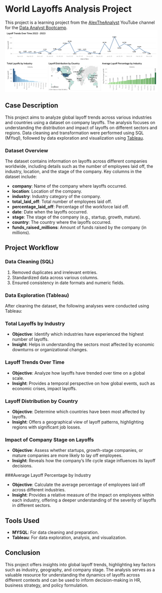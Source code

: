 # World Layoffs Analysis Project
This project is a learning project from the [AlexTheAnalyst](https://github.com/AlexTheAnalyst)  YouTube channel for the [Data Analyst Bootcamp](https://www.youtube.com/watch?v=4UltKCnnnTA&list=PLUaB-1hjhk8FE_XZ87vPPSfHqb6OcM0cF&index=20).
![tableau](https://github.com/Athari22/World-layoffs-project/blob/main/Dashboard%201.png)
## Case Description
This project aims to analyze global layoff trends across various industries and countries using a dataset on company layoffs. The analysis focuses on understanding the distribution and impact of layoffs on different sectors and regions. Data cleaning and transformation were performed using SQL (MYsql), followed by data exploration and visualization using [Tableau](https://public.tableau.com/app/profile/athari.k/vizzes).

### Dataset Overview
The dataset contains information on layoffs across different companies worldwide, including details such as the number of employees laid off, the industry, location, and the stage of the company. Key columns in the dataset include:

- **company**: Name of the company where layoffs occurred.
- **location**: Location of the company.
- **industry**: Industry category of the company.
- **total_laid_off**: Total number of employees laid off.
- **percentage_laid_off**: Percentage of the workforce laid off.
- **date**: Date when the layoffs occurred.
- **stage**: The stage of the company (e.g., startup, growth, mature).
- **country**: The country where the layoffs occurred.
- **funds_raised_millions**: Amount of funds raised by the company (in millions).


## Project Workflow

### Data Cleaning (SQL)
1. Removed duplicates and irrelevant entries.
2. Standardized data across various columns.
3. Ensured consistency in date formats and numeric fields.

### Data Exploration (Tableau)
After cleaning the dataset, the following analyses were conducted using Tableau:

### Total Layoffs by Industry

- **Objective**: Identify which industries have experienced the highest number of layoffs.
- **Insight**: Helps in understanding the sectors most affected by economic downturns or organizational changes.

### Layoff Trends Over Time

- **Objective**: Analyze how layoffs have trended over time on a global scale.
- **Insight**: Provides a temporal perspective on how global events, such as economic crises, impact layoffs.

### Layoff Distribution by Country

- **Objective**: Determine which countries have been most affected by layoffs.
- **Insight**: Offers a geographical view of layoff patterns, highlighting regions with significant job losses.

### Impact of Company Stage on Layoffs

- **Objective**: Assess whether startups, growth-stage companies, or mature companies are more likely to lay off employees.
- **Insight**: Reveals how the company’s life cycle stage influences its layoff decisions.


###Average Layoff Percentage by Industry

- **Objective**: Calculate the average percentage of employees laid off across different industries.
- **Insight**: Provides a relative measure of the impact on employees within each industry, offering a deeper understanding of the severity of layoffs in different sectors.

## Tools Used
- **MYSQL**: For data cleaning and preparation.
- **Tableau**: For data exploration, analysis, and visualization.

## Conclusion
This project offers insights into global layoff trends, highlighting key factors such as industry, geography, and company stage. The analysis serves as a valuable resource for understanding the dynamics of layoffs across different contexts and can be used to inform decision-making in HR, business strategy, and policy formulation.

